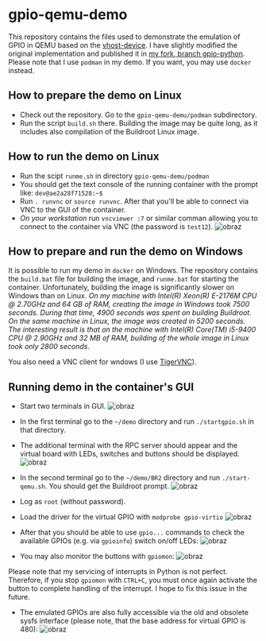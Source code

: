 # gpio-qemu-demo
This repository contains the files used to demonstrate the emulation of GPIO in QEMU based
on the [vhost-device](https://github.com/rust-vmm/vhost-device). 
I have slightly modified the original implementation and published it in [my fork, branch gpio-python](https://github.com/wzab/vhost-device/tree/gpio-python).
Please note that I use `podman` in my demo. If you want, you may use `docker` instead.

## How to prepare the demo on Linux
* Check out the repository. Go to the `gpio-qemu-demu/podman` subdirectory.
* Run the script `build.sh` there. Building the image may be quite long, as it includes also compilation of the Buildroot Linux image.
## How to run the demo on Linux
* Run the scipt `runme.sh` in directory `gpio-qemu-demu/podman`
* You should get the text console of the running container with the prompt like: `dev@ae2a28f71528:~$`
* Run `. runvnc` or `source runvnc`. After that you'll be able to connect via VNC to the GUI of the container.
* *On your workstation* run `vncviewer :7` or similar comman allowing you to connect to the container via VNC (the password is `test12`).
![obraz](https://github.com/wzab/gpio-qemu-demo/assets/2532225/9e43374d-433e-4637-85d6-397597bf1522)

## How to prepare and run the demo on Windows
It is possible to run my demo in `docker` on Windows. The repository contains the `build.bat` file for building the image, and `runme.bat` for starting the container.
Unfortunately, building the image is significantly slower on Windows than on Linux. *On my machine with Intel(R) Xeon(R) E-2176M  CPU @ 2.70GHz and 64 GB of RAM, creating the image in Windows took 7500 seconds. During that time, 4900 seconds was spent on building Buildroot. On the same machine in Linux, the image was created in 5200 seconds. The interesting result is that on the machine with Intel(R) Core(TM) i5-9400 CPU @ 2.90GHz and 32 MB of RAM, building of the whole image in Linux took only 2800 seconds*.

You also need a VNC client for wndows (I use [TigerVNC](https://tigervnc.org/)).

## Running demo in the container's GUI
* Start two terminals in GUI.
  ![obraz](https://github.com/wzab/gpio-qemu-demo/assets/2532225/278020b0-ab00-4a30-972e-bcf90de177a7)
  
* In the first terminal go to the `~/demo` directory and run `./startgpio.sh` in that directory.
* The additional terminal with the RPC server should appear and the virtual board with LEDs, switches and buttons should be displayed.
![obraz](https://github.com/wzab/gpio-qemu-demo/assets/2532225/7d009b0d-22ec-4f92-adde-2dfd415603f7)

* In the second terminal go to the `~/demo/BR2` directory and run `./start-qemu.sh`. You should get the Buildroot prompt.
![obraz](https://github.com/wzab/gpio-qemu-demo/assets/2532225/31c59102-6373-49d5-b99d-122db2094419)

* Log as `root` (without password).
* Load the driver for the virtual GPIO with `modprobe gpio-virtio`
![obraz](https://github.com/wzab/gpio-qemu-demo/assets/2532225/74b80098-8946-484c-af2f-9c1e0854e581)

* After that you should be able to use `gpio...` commands to check the available GPIOs (e.g. via `gpioinfo`) switch on/off LEDs:
![obraz](https://github.com/wzab/gpio-qemu-demo/assets/2532225/711bf5d3-e0a2-499b-878e-87bd400a1b3c)

* You may also monitor the buttons with `gpiomon`:
![obraz](https://github.com/wzab/gpio-qemu-demo/assets/2532225/4462dda2-bd5f-429a-b2a2-f7017d1d326f)

Please note that my servicing of interrupts in Python is not perfect. Therefore, if you stop `gpiomon` with `CTRL+C`, you must once again activate the button to complete handling of the interrupt.
I hope to fix this issue in the future.

* The emulated GPIOs are also fully accessible via the old and obsolete sysfs interface (please note, that the base address for virtual GPIO is 480):
![obraz](https://github.com/wzab/gpio-qemu-demo/assets/2532225/a1355fa2-153f-44ac-a0b4-9d2cbdc8e75c)




  
